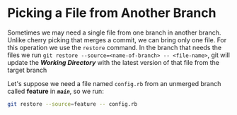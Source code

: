 # Picking a File from Another Branch

Sometimes we may need a single file from one branch in another branch. Unlike cherry picking that merges a commit, we can bring only one file. For this operation we use the `restore` command. In the branch that needs the files we run `git restore --source=<name-of-branch> -- <file-name>`, git will update the **_Working Directory_** with the latest version of that file from the target branch

Let's suppose we need a file named `config.rb` from an unmerged branch called **feature** in **_`main`_**, so we run:

```bash
git restore --source=feature -- config.rb
```
